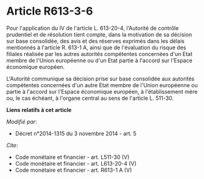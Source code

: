 # Article R613-3-6

Pour l'application du IV de l'article L. 613-20-4, l'Autorité de contrôle prudentiel et de résolution tient compte, dans la
motivation de sa décision sur base consolidée, des avis et des réserves exprimés dans les délais mentionnés à l'article R.
613-1 A, ainsi que de l'évaluation du risque des filiales réalisée par les autres autorités compétentes concernées d'un Etat
membre de l'Union européenne ou d'un Etat partie à l'accord sur l'Espace économique européen.

L'Autorité communique sa décision prise sur base consolidée aux autorités compétentes concernées d'un autre Etat membre de
l'Union européenne ou partie à l'accord sur l'Espace économique européen, à l'établissement mère ou, le cas échéant, à
l'organe central au sens de l'article L. 511-30.

**Liens relatifs à cet article**

_Modifié par_:

  - Décret n°2014-1315 du 3 novembre 2014 - art. 5

_Cite_:

  - Code monétaire et financier - art. L511-30 (V)
  - Code monétaire et financier - art. L613-20-4 (V)
  - Code monétaire et financier - art. R613-1 A (V)
